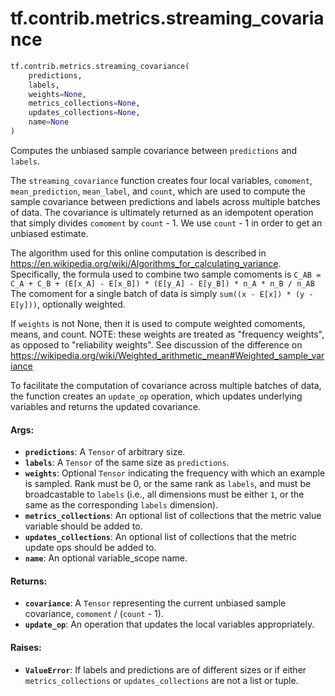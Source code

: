 <div itemscope itemtype="http://developers.google.com/ReferenceObject">
<meta itemprop="name" content="tf.contrib.metrics.streaming_covariance" />
<meta itemprop="path" content="Stable" />
</div>

# tf.contrib.metrics.streaming_covariance

``` python
tf.contrib.metrics.streaming_covariance(
    predictions,
    labels,
    weights=None,
    metrics_collections=None,
    updates_collections=None,
    name=None
)
```

Computes the unbiased sample covariance between `predictions` and `labels`.

The `streaming_covariance` function creates four local variables,
`comoment`, `mean_prediction`, `mean_label`, and `count`, which are used to
compute the sample covariance between predictions and labels across multiple
batches of data. The covariance is ultimately returned as an idempotent
operation that simply divides `comoment` by `count` - 1. We use `count` - 1
in order to get an unbiased estimate.

The algorithm used for this online computation is described in
https://en.wikipedia.org/wiki/Algorithms_for_calculating_variance.
Specifically, the formula used to combine two sample comoments is
`C_AB = C_A + C_B + (E[x_A] - E[x_B]) * (E[y_A] - E[y_B]) * n_A * n_B / n_AB`
The comoment for a single batch of data is simply
`sum((x - E[x]) * (y - E[y]))`, optionally weighted.

If `weights` is not None, then it is used to compute weighted comoments,
means, and count. NOTE: these weights are treated as "frequency weights", as
opposed to "reliability weights". See discussion of the difference on
https://wikipedia.org/wiki/Weighted_arithmetic_mean#Weighted_sample_variance

To facilitate the computation of covariance across multiple batches of data,
the function creates an `update_op` operation, which updates underlying
variables and returns the updated covariance.

#### Args:

* <b>`predictions`</b>: A `Tensor` of arbitrary size.
* <b>`labels`</b>: A `Tensor` of the same size as `predictions`.
* <b>`weights`</b>: Optional `Tensor` indicating the frequency with which an example is
    sampled. Rank must be 0, or the same rank as `labels`, and must be
    broadcastable to `labels` (i.e., all dimensions must be either `1`, or the
    same as the corresponding `labels` dimension).
* <b>`metrics_collections`</b>: An optional list of collections that the metric value
    variable should be added to.
* <b>`updates_collections`</b>: An optional list of collections that the metric update
    ops should be added to.
* <b>`name`</b>: An optional variable_scope name.


#### Returns:

* <b>`covariance`</b>: A `Tensor` representing the current unbiased sample covariance,
    `comoment` / (`count` - 1).
* <b>`update_op`</b>: An operation that updates the local variables appropriately.


#### Raises:

* <b>`ValueError`</b>: If labels and predictions are of different sizes or if either
    `metrics_collections` or `updates_collections` are not a list or tuple.